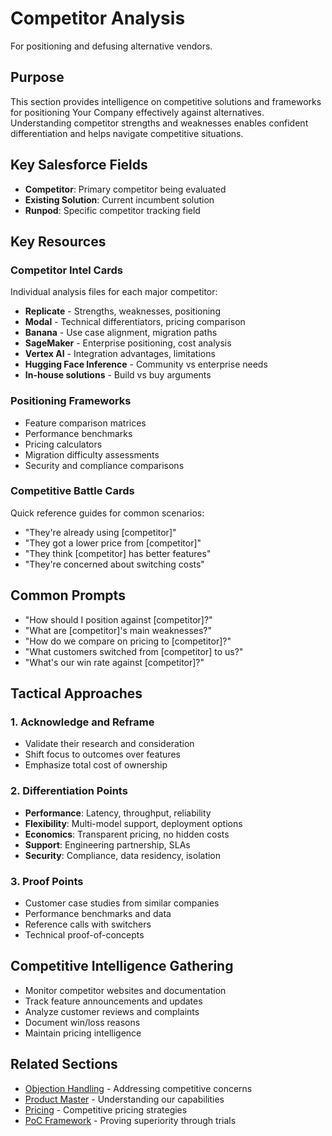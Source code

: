 # Competitor Analysis

For positioning and defusing alternative vendors.

## Purpose
This section provides intelligence on competitive solutions and frameworks for positioning Your Company effectively against alternatives. Understanding competitor strengths and weaknesses enables confident differentiation and helps navigate competitive situations.

## Key Salesforce Fields
- **Competitor**: Primary competitor being evaluated
- **Existing Solution**: Current incumbent solution
- **Runpod**: Specific competitor tracking field

## Key Resources

### Competitor Intel Cards
Individual analysis files for each major competitor:
- **Replicate** - Strengths, weaknesses, positioning
- **Modal** - Technical differentiators, pricing comparison
- **Banana** - Use case alignment, migration paths
- **SageMaker** - Enterprise positioning, cost analysis
- **Vertex AI** - Integration advantages, limitations
- **Hugging Face Inference** - Community vs enterprise needs
- **In-house solutions** - Build vs buy arguments

### Positioning Frameworks
- Feature comparison matrices
- Performance benchmarks
- Pricing calculators
- Migration difficulty assessments
- Security and compliance comparisons

### Competitive Battle Cards
Quick reference guides for common scenarios:
- "They're already using [competitor]"
- "They got a lower price from [competitor]"
- "They think [competitor] has better features"
- "They're concerned about switching costs"

## Common Prompts
- "How should I position against [competitor]?"
- "What are [competitor]'s main weaknesses?"
- "How do we compare on pricing to [competitor]?"
- "What customers switched from [competitor] to us?"
- "What's our win rate against [competitor]?"

## Tactical Approaches

### 1. Acknowledge and Reframe
- Validate their research and consideration
- Shift focus to outcomes over features
- Emphasize total cost of ownership

### 2. Differentiation Points
- **Performance**: Latency, throughput, reliability
- **Flexibility**: Multi-model support, deployment options
- **Economics**: Transparent pricing, no hidden costs
- **Support**: Engineering partnership, SLAs
- **Security**: Compliance, data residency, isolation

### 3. Proof Points
- Customer case studies from similar companies
- Performance benchmarks and data
- Reference calls with switchers
- Technical proof-of-concepts

## Competitive Intelligence Gathering
- Monitor competitor websites and documentation
- Track feature announcements and updates
- Analyze customer reviews and complaints
- Document win/loss reasons
- Maintain pricing intelligence

## Related Sections
- [Objection Handling](../objection_handling/) - Addressing competitive concerns
- [Product Master](../product_master/) - Understanding our capabilities
- [Pricing](../pricing/) - Competitive pricing strategies
- [PoC Framework](../poc_framework/) - Proving superiority through trials